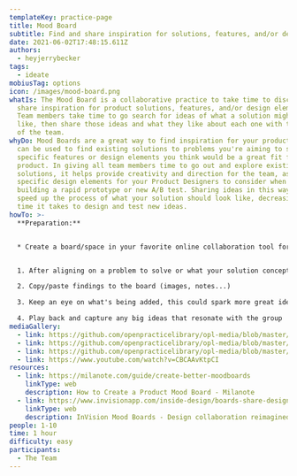 ```yaml
---
templateKey: practice-page
title: Mood Board
subtitle: Find and share inspiration for solutions, features, and/or design elements
date: 2021-06-02T17:48:15.611Z
authors:
  - heyjerrybecker
tags:
  - ideate
mobiusTag: options
icon: /images/mood-board.png
whatIs: The Mood Board is a collaborative practice to take time to discover and
  share inspiration for product solutions, features, and/or design elements.
  Team members take time to go search for ideas of what a solution might look
  like, then share those ideas and what they like about each one with the rest
  of the team.
whyDo: Mood Boards are a great way to find inspiration for your product. They
  can be used to find existing solutions to problems you're aiming to solve or
  specific features or design elements you think would be a great fit for your
  product. In giving all team members time to go out and explore existing
  solutions, it helps provide creativity and direction for the team, as well as
  specific design elements for your Product Designers to consider when either
  building a rapid prototype or new A/B test. Sharing ideas in this way helps
  speed up the process of what your solution should look like, decreasing the
  time it takes to design and test new ideas.
howTo: >-
  **Preparation:**


  * Create a board/space in your favorite online collaboration tool for members to put screenshots of their ideas. You can use Miro or Mural for this, or you can use moodboard-specific tools like [Milanote](https://milanote.com/product/moodboarding) or [InVision](https://www.invisionapp.com/inside-design/boards-share-design-inspiration-assets/)


  1. After aligning on a problem to solve or what your solution concept might be, have your product team members individually take 25-30 min to research ideas/products/services for inspiration on the internet.

  2. Copy/paste findings to the board (images, notes...)

  3. Keep an eye on what's being added, this could spark more great ideas!

  4. Play back and capture any big ideas that resonate with the group
mediaGallery:
  - link: https://github.com/openpracticelibrary/opl-media/blob/master/Mood%20Board.png?raw=true
  - link: https://github.com/openpracticelibrary/opl-media/blob/master/Mood%20Board%203.png?raw=true
  - link: https://github.com/openpracticelibrary/opl-media/blob/master/Mood%20Board2.png?raw=true
  - link: https://www.youtube.com/watch?v=CBCAAvKtpCI
resources:
  - link: https://milanote.com/guide/create-better-moodboards
    linkType: web
    description: How to Create a Product Mood Board - Milanote
  - link: https://www.invisionapp.com/inside-design/boards-share-design-inspiration-assets/
    linkType: web
    description: InVision Mood Boards - Design collaboration reimagined
people: 1-10
time: 1 hour
difficulty: easy
participants:
  - The Team
---
```

